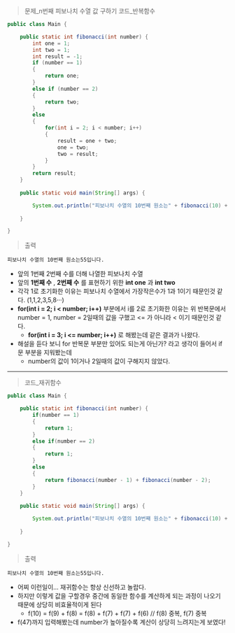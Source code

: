 > 문제_n번째 피보나치 수열 값 구하기
> 코드_반복함수
```java
public class Main {

	public static int fibonacci(int number) {
		int one = 1;
		int two = 1;
		int result = -1;
		if (number == 1)
		{
			return one;
		}
		else if (number == 2)
		{
			return two;
		}
		else
		{
			for(int i = 2; i < number; i++)
			{
				result = one + two;
				one = two;
				two = result;
			}
		}
		return result;		
	}
	
	public static void main(String[] args) {

		System.out.println("피보나치 수열의 10번째 원소는" + fibonacci(10) + "입니다.");
		
	}

}
```
> 출력
```
피보나치 수열의 10번째 원소는55입니다.
```
+ 앞의 1번째 2번째 수를 더해 나열한 피보나치 수열
+ 앞의 **1번째 수** , **2번째 수** 를 표현하기 위한 **int one** 과 **int two** 
+ 각각 1로 초기화한 이유는 피보나치 수열에서 가장작은수가 1과 1이기 때문인것 같다. (1,1,2,3,5,8···)
+ **for(int i = 2; i < number; i++)** 부분에서 i를 2로 초기화한 이유는 위 반복문에서 number = 1, number = 2일때의 값을 구했고 <= 가 아니라 < 이기 때문인것 같다.
   + **for(int i = 3; i <= number; i++)** 로 해봤는데 같은 결과가 나왔다.
+ 해설을 듣다 보니 for 반복문 부분만 있어도 되는게 아닌가? 라고 생각이 들어서 if문 부분을 지워봤는데
   + number의 값이 1이거나 2일때의 값이 구해지지 않았다.
---
> 코드_재귀함수
```java
public class Main {

	public static int fibonacci(int number) {
		if(number == 1)
		{
			return 1;
		}
		else if(number == 2)
		{
			return 1;
		}
		else
		{
			return fibonacci(number - 1) + fibonacci(number - 2);
		}
	}
	
	public static void main(String[] args) {

		System.out.println("피보나치 수열의 10번째 원소는" + fibonacci(10) + "입니다.");
		
	}

}
```
> 출력
```
피보나치 수열의 10번째 원소는55입니다.
```
+ 어찌 이런일이... 재귀함수는 항상 신선하고 놀랍다.
+ 하지만 이렇게 값을 구할경우 중간에 동일한 함수를 계산하게 되는 과정이 나오기 때문에 상당히 비효율적이게 된다
   + f(10) = f(9) + f(8) = f(8) + f(7) + f(7) + f(6) // f(8) 중복, f(7) 중복
+ f(47)까지 입력해봤는데 number가 높아질수록 계산이 상당히 느려지는게 보였다!
